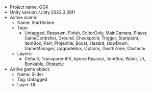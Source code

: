 <!-- UNITY CODE ASSIST INSTRUCTIONS START -->
- Project name: GGK
- Unity version: Unity 2022.3.38f1
- Active scene:
  - Name: StartScene
  - Tags:
    - Untagged, Respawn, Finish, EditorOnly, MainCamera, Player, GameController, Ground, Checkpoint, Trigger, Startpoint, ItemBox, Kart, Projectile, Boost, Hazard, slowDown, GameManager, UpgradeBox, Options, DeathZone, Obstacle
  - Layers:
    - Default, TransparentFX, Ignore Raycast, ItemBox, Water, UI, Bonkable, Obstacle
- Active game object:
  - Name: Slider
  - Tag: Untagged
  - Layer: UI
<!-- UNITY CODE ASSIST INSTRUCTIONS END -->